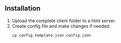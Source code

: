 # <name>
## Installation
1. Upload the complete client folder to a html server.
1. Create config file and make changes if needed.
    ```
    cp config.template.json config.json
    ```